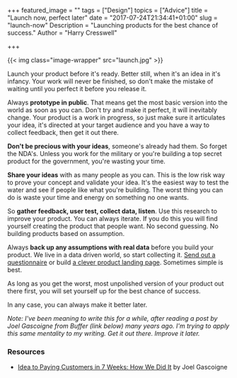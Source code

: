 +++
featured_image = ""
tags = ["Design"]
topics = ["Advice"]
title = "Launch now, perfect later"
date = "2017-07-24T21:34:41+01:00"
slug = "launch-now"
Description = "Launching products for the best chance of success."
Author = "Harry Cresswell"

+++

{{< img class="image-wrapper" src="launch.jpg" >}}

<p class="intro">Launch your product before it's ready. Better still, when it's an idea in it's infancy. Your work will never be finished, so don't make the mistake of waiting until you perfect it before you release it.</p>

Always **prototype in public**. That means get the most basic version into the world as soon as you can. Don't try and make it perfect, it will inevitably change. Your product is a work in progress, so just make sure it articulates your idea, it's directed at your target audience and you have a way to collect feedback, then get it out there.

**Don't be precious with your ideas**, someone's already had them. So forget the NDA's. Unless you work for the military or you're building a top secret product for the government, you're wasting your time.

**Share your ideas** with as many people as you can. This is the low risk way to prove your concept and validate your idea. It's the easiest way to test the water and see if people like what you're building. The worst thing you can do is waste your time and energy on something no one wants.

So **gather feedback, user test, collect data, listen**. Use this research to improve your product. You can always iterate. If you do this you will find yourself creating the product that people want. No second guessing. No building products based on assumption.

Always **back up any assumptions with real data** before you build your product. We live in a data driven world, so start collecting it. [Send out a questionnaire](https://www.typeform.com/) or build [a clever product landing page](https://www.harrycresswell.com/design-consulting/). Sometimes simple is best.

As long as you get the worst, most unpolished version of your product out there first, you will set yourself up for the best chance of success.

In any case, you can always make it better later.


_Note: I've been meaning to write this for a while, after reading a post by Joel Gascoigne from Buffer (link below) many years ago. I'm trying to apply this same mentality to my writing. Get it out there. Improve it later._


### Resources

- [Idea to Paying Customers in 7 Weeks: How We Did It](https://blog.bufferapp.com/idea-to-paying-customers-in-7-weeks-how-we-did-it) by Joel Gascoigne
